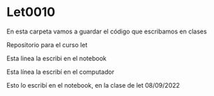 # Let0010

En esta carpeta vamos a guardar el código que escribamos en clases

Repositorio para el curso let

Esta linea la escribi en el notebook

Esta línea la escribí en el computador

Esto lo escribí en el notebook, en la clase de let 08/09/2022
